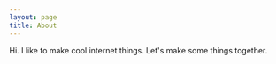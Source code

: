 ```yaml
---
layout: page
title: About
---
```


Hi. I like to make cool internet things. Let's make some things together.
